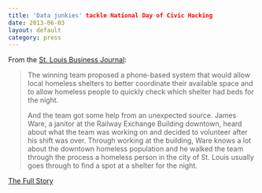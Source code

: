 ```yaml
---
title: 'Data junkies' tackle National Day of Civic Hacking
date: 2013-06-03
layout: default
category: press
---
```

From the [St. Louis Business Journal](http://www.bizjournals.com/stlouis/):

> The winning team proposed a phone-based system that would allow local
> homeless shelters to better coordinate their available space and to allow
> homeless people to quickly check which shelter had beds for the night.
>
> And the team got some help from an unexpected source. James Ware, a janitor
> at the Railway Exchange Building downtown, heard about what the team was
> working on and decided to volunteer after his shift was over. Through working
> at the building, Ware knows a lot about the downtown homeless population and
> he walked the team through the process a homeless person in the city of St.
> Louis usually goes through to find a spot at a shelter for the night.

[The Full Story](http://www.bizjournals.com/stlouis/blog/BizNext/2013/06/data-junkies-tackle-national-day-of.html?page=all)

